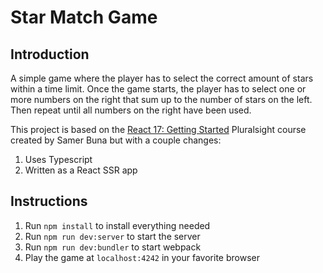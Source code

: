 # Star Match Game

## Introduction

A simple game where the player has to select the correct amount of stars within a time limit. Once the game starts, the player has to select one or more numbers on the right that sum up to the number of stars on the left. Then repeat until all numbers on the right have been used.

This project is based on the [React 17: Getting Started](https://app.pluralsight.com/library/courses/react-js-getting-started/) Pluralsight course created by Samer Buna but with a couple changes:

1. Uses Typescript
2. Written as a React SSR app

## Instructions

1. Run `npm install` to install everything needed
2. Run `npm run dev:server` to start the server
3. Run `npm run dev:bundler` to start webpack
4. Play the game at `localhost:4242` in your favorite browser
